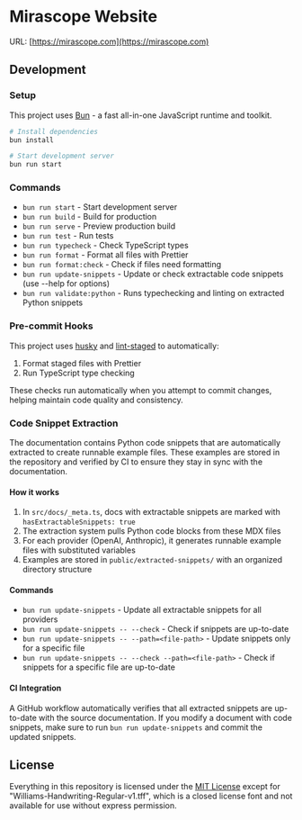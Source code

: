 # Mirascope Website

URL: [https://mirascope.com](https://mirascope.com)

## Development

### Setup

This project uses [Bun](https://bun.sh/) - a fast all-in-one JavaScript runtime and toolkit.

```bash
# Install dependencies
bun install

# Start development server
bun run start
```

### Commands

- `bun run start` - Start development server
- `bun run build` - Build for production
- `bun run serve` - Preview production build
- `bun run test` - Run tests
- `bun run typecheck` - Check TypeScript types
- `bun run format` - Format all files with Prettier
- `bun run format:check` - Check if files need formatting
- `bun run update-snippets` - Update or check extractable code snippets (use --help for options)
- `bun run validate:python` - Runs typechecking and linting on extracted Python snippets

### Pre-commit Hooks

This project uses [husky](https://github.com/typicode/husky) and [lint-staged](https://github.com/okonet/lint-staged) to automatically:

1. Format staged files with Prettier
2. Run TypeScript type checking

These checks run automatically when you attempt to commit changes, helping maintain code quality and consistency.

### Code Snippet Extraction

The documentation contains Python code snippets that are automatically extracted to create runnable example files. These examples are stored in the repository and verified by CI to ensure they stay in sync with the documentation.

#### How it works

1. In `src/docs/_meta.ts`, docs with extractable snippets are marked with `hasExtractableSnippets: true`
2. The extraction system pulls Python code blocks from these MDX files
3. For each provider (OpenAI, Anthropic), it generates runnable example files with substituted variables
4. Examples are stored in `public/extracted-snippets/` with an organized directory structure

#### Commands

- `bun run update-snippets` - Update all extractable snippets for all providers
- `bun run update-snippets -- --check` - Check if snippets are up-to-date
- `bun run update-snippets -- --path=<file-path>` - Update snippets only for a specific file
- `bun run update-snippets -- --check --path=<file-path>` - Check if snippets for a specific file are up-to-date

#### CI Integration

A GitHub workflow automatically verifies that all extracted snippets are up-to-date with the source documentation. If you modify a document with code snippets, make sure to run `bun run update-snippets` and commit the updated snippets.

## License

Everything in this repository is licensed under the [MIT License](https://github.com/Mirascope/website/blob/main/LICENSE) except for "Williams-Handwriting-Regular-v1.tff", which is a closed license font and not available for use without express permission.
